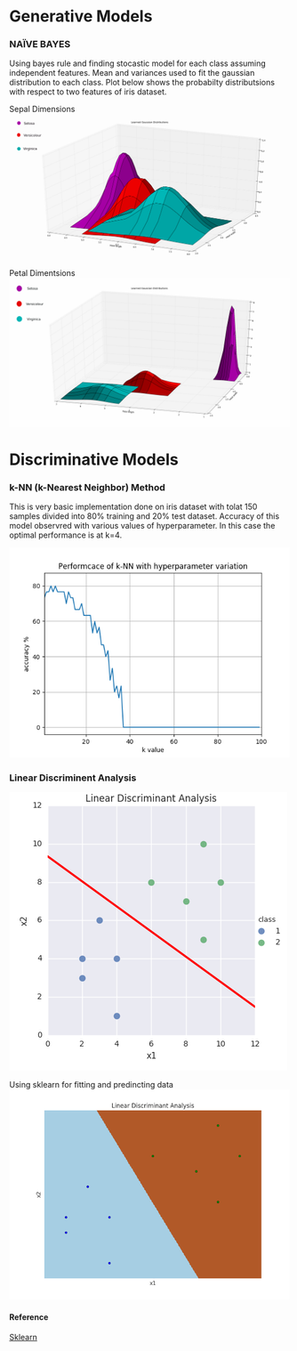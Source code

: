 # Generative Models
### NAÏVE BAYES
Using bayes rule and finding stocastic model for each class assuming independent features. Mean and variances used to fit the gaussian distribution to each class. Plot below shows the probabilty distributsions with respect to two features of iris dataset.

Sepal Dimensions
![](https://github.com/mymultiverse/MachineLearning/blob/master/Supervised/Classification/nb.png)

Petal Dimentsions
![](https://github.com/mymultiverse/MachineLearning/blob/master/Supervised/Classification/nb2.png)


# Discriminative Models
### k-NN (k-Nearest Neighbor) Method
This is very basic implementation done on iris dataset with tolat 150 samples divided into 80% training and 20% test dataset. Accuracy of 
this model observred with various values of hyperparameter. In this case the optimal performance is at k=4.

![](https://github.com/mymultiverse/MachineLearning/blob/master/Supervised/Classification/knn.png)

### Linear Discriminent Analysis
![](https://github.com/mymultiverse/MachineLearning/blob/master/Supervised/Classification/lda.png "title-1") 

Using sklearn for fitting and predincting data
![](https://github.com/mymultiverse/MachineLearning/blob/master/Supervised/Classification/sklda.png "title-2")


#### Reference
[Sklearn](http://scikit-learn.org/stable/index.html)


